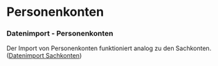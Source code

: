 # Personenkonten

### Datenimport - Personenkonten


Der Import von Personenkonten funktioniert analog zu den Sachkonten. ([Datenimport Sachkonten](<Sachkonten.md>))

